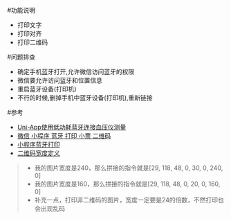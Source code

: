 #功能说明
+ 打印文字
+ 打印对齐
+ 打印二维码

#问题排查
- 确定手机蓝牙打开,允许微信访问蓝牙的权限
- 微信要允许访问蓝牙和位置信息
- 重启蓝牙设备(打印机)
- 不行的时候,删掉手机中蓝牙设备(打印机),重新链接 

#参考		
+ [Uni-App使用低功耗蓝牙连接血压仪测量](https://blog.csdn.net/msy_msy/article/details/94015449)
+ [微信 小程序 蓝牙 打印 小票 二维码](https://gitee.com/copperpeas/wx-bluetooth/)
+ [小程序蓝牙打印](https://github.com/benioZhang/miniprogram-bluetoothprinter)
+ [二维码宽度定义](https://blog.csdn.net/cfujiC/article/details/86013122)
> + 我的图片宽度是240，那么拼接的指令就是[29, 118, 48, 0, 30, 0, 240, 0]
> + 我的图片宽度是160，那么拼接的指令就是[29, 118, 48, 0, 20, 0, 160, 0]
> + 补充一点，打印非二维码的图片，宽度一定要是24的倍数，不然打印也会出现乱码